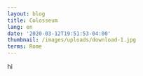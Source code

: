 ```yaml
---
layout: blog
title: Colosseum
lang: en
date: '2020-03-12T19:51:53-04:00'
thumbnail: /images/uploads/download-1.jpg
terms: Rome
---
```

hi
